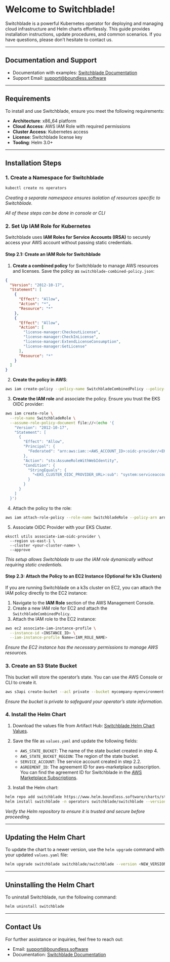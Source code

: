 # Welcome to Switchblade!

Switchblade is a powerful Kubernetes operator for deploying and managing cloud infrastructure and Helm charts effortlessly. This guide provides installation instructions, update procedures, and common scenarios. If you have questions, please don’t hesitate to contact us.

---

## Documentation and Support

- Documentation with examples: [Switchblade Documentation](https://www.boundless.software/docs/introduction/getting-started)
- Support Email: [support@boundless.software](mailto:support@boundless.software)

---

## Requirements

To install and use Switchblade, ensure you meet the following requirements:

- **Architecture**: x86_64 platform
- **Cloud Access**: AWS IAM Role with required permissions
- **Cluster Access**: Kubernetes access
- **License**: Switchblade license key
- **Tooling**: Helm 3.0+

---

## Installation Steps

### 1. Create a Namespace for Switchblade

```bash
kubectl create ns operators
```

*Creating a separate namespace ensures isolation of resources specific to Switchblade.*


*All of these steps can be done in console or CLI*

### 2. Set Up IAM Role for Kubernetes

Switchblade uses **IAM Roles for Service Accounts (IRSA)** to securely access your AWS account without passing static credentials.

#### Step 2.1: Create an IAM Role for Switchblade

1. **Create a combined policy** for Switchblade to manage AWS resources and licenses. Save the policy as `switchblade-combined-policy.json`:

```json
{
  "Version": "2012-10-17",
  "Statement": [
    {
      "Effect": "Allow",
      "Action": "*",
      "Resource": "*"
    },
    {
      "Effect": "Allow",
      "Action": [
        "license-manager:CheckoutLicense",
        "license-manager:CheckInLicense",
        "license-manager:ExtendLicenseConsumption",
        "license-manager:GetLicense"
      ],
      "Resource": "*"
    }
  ]
}
```

2. **Create the policy in AWS**:

```bash
aws iam create-policy --policy-name SwitchbladeCombinedPolicy --policy-document file://switchblade-combined-policy.json
```

3. **Create the IAM role** and associate the policy. Ensure you trust the EKS OIDC provider:

```bash
aws iam create-role \
  --role-name SwitchbladeRole \
  --assume-role-policy-document file://<(echo '{
    "Version": "2012-10-17",
    "Statement": [
      {
        "Effect": "Allow",
        "Principal": {
          "Federated": "arn:aws:iam::<AWS_ACCOUNT_ID>:oidc-provider/<EKS_CLUSTER_OIDC_PROVIDER_URL>"
        },
        "Action": "sts:AssumeRoleWithWebIdentity",
        "Condition": {
          "StringEquals": {
            "<EKS_CLUSTER_OIDC_PROVIDER_URL>:sub": "system:serviceaccount:operators:switchblade"
          }
        }
      }
    ]
  }')
```

4. Attach the policy to the role:

```bash
aws iam attach-role-policy --role-name SwitchbladeRole --policy-arn arn:aws:iam::<AWS_ACCOUNT_ID>:policy/SwitchbladeCombinedPolicy
```

5. Associate OIDC Provider with your EKS Cluster.
```
eksctl utils associate-iam-oidc-provider \
  --region us-east-1 \
  --cluster <your-cluster-name> \
  --approve
```

*This setup allows Switchblade to use the IAM role dynamically without requiring static credentials.*

#### Step 2.3: Attach the Policy to an EC2 Instance (Optional for k3s Clusters)

If you are running Switchblade on a k3s cluster on EC2, you can attach the IAM policy directly to the EC2 instance:

1. Navigate to the **IAM Role** section of the AWS Management Console.
2. Create a new IAM role for EC2 and attach the `SwitchbladeCombinedPolicy`.
3. Attach the IAM role to the EC2 instance:

```bash
aws ec2 associate-iam-instance-profile \
  --instance-id <INSTANCE_ID> \
  --iam-instance-profile Name=<IAM_ROLE_NAME>
```

*Ensure the EC2 instance has the necessary permissions to manage AWS resources.*

### 3. Create an S3 State Bucket

This bucket will store the operator’s state. You can use the AWS Console or CLI to create it.

```bash
aws s3api create-bucket --acl private --bucket mycompany-myenvironment-switchblade-state
```

*Ensure the bucket is private to safeguard your operator’s state information.*

### 4. Install the Helm Chart

1. Download the values file from Artifact Hub:
   [Switchblade Helm Chart Values](https://artifacthub.io/packages/helm/switchblade/switchblade?modal=values).

2. Save the file as `values.yaml` and update the following fields:
   - `AWS_STATE_BUCKET`: The name of the state bucket created in step 4.
   - `AWS_STATE_BUCKET_REGION`: The region of the state bucket.
   - `SERVICE_ACCOUNT`: The service account created in step 2.2.
   - `AGREEMENT_ID`: The agreement ID for aws-marketplace subscription. You can find the agreement ID for Switchblade in the [AWS Marketplace Subscriptions](https://us-east-1.console.aws.amazon.com/marketplace/home?region=us-east-1#/subscriptions).

3. Install the Helm chart:

```bash
helm repo add switchblade https://www.helm.boundless.software/charts/stable
helm install switchblade -n operators switchblade/switchblade --version 0.0.19 -f values.yaml
```

*Verify the Helm repository to ensure it is trusted and secure before proceeding.*

---

## Updating the Helm Chart

To update the chart to a newer version, use the `helm upgrade` command with your updated `values.yaml` file:

```bash
helm upgrade switchblade switchblade/switchblade --version <NEW_VERSION> -f values.yaml
```

---

## Uninstalling the Helm Chart

To uninstall Switchblade, run the following command:

```bash
helm uninstall switchblade
```

---

## Contact Us

For further assistance or inquiries, feel free to reach out:
- Email: [support@boundless.software](mailto:support@boundless.software)
- Documentation: [Switchblade Documentation](http://switchblade-samples.boundless.software/aws/)